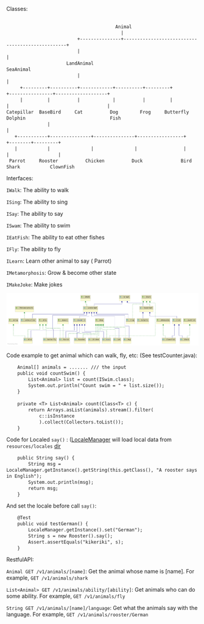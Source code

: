 Classes: 
```

                                        Animal
                                          |
                          +---------------+-------------------------------------------------+
                          |                                                                 |
                      LandAnimal                                                        SeaAnimal
                          |                                                                 |
     +---------+----------+------------+----------+---------+              +----------------+-------------------+                                       
     |         |          |            |          |         |              |                                    |
Catepillar  BaseBird     Cat          Dog        Frog     Butterfly     Dolphin                               Fish   
               |                                                                                                |
   +-----------+---------------+---------------+-----------------+                                     +--------+---------+
   |           |               |               |                 |                                     |                  |         
 Parrot     Rooster          Chicken          Duck              Bird                                 Shark           ClownFish
 ```
 
Interfaces:

`IWalk`: The ability to walk

`ISing`: The ability to sing

`ISay`: The ability to say

`ISwam`: The ability to swim

`IEatFish`: The ability to eat other fishes

`IFly`: The ability to fly

`ILearn`: Learn other animal to say ( Parrot)

`IMetamorphosis`: Grow & become other state

`IMakeJoke`: Make jokes

![](https://github.com/lff0305/st/blob/master/docs/Animal.png)


Code example to get animal which can walk, fly, etc: (See testCounter.java):
```
    Animal[] animals = ....... /// the input
    public void countSwim() {
        List<Animal> list = count(ISwim.class);
        System.out.println("Count swim = " + list.size());
    }

    private <T> List<Animal> count(Class<T> c) {
        return Arrays.asList(animals).stream().filter(
            c::isInstance
            ).collect(Collectors.toList());
    }
```
Code for Localed `say()` : ([LocaleManager](https://github.com/lff0305/st/blob/master/src/main/java/org/lff/locale/LocaleManager.java) will load local data from `resources/locales` [dir](https://github.com/lff0305/st/blob/master/src/main/resources/locales)
```
    public String say() {
        String msg = LocaleManager.getInstance().getString(this.getClass(), "A rooster says in English");
        System.out.println(msg);
        return msg;
    }
```
And set the locale before call `say()`:
```
    @Test
    public void testGerman() {
        LocaleManager.getInstance().set("German");
        String s = new Rooster().say();
        Assert.assertEquals("kikeriki", s);
    }
```

RestfulAPI:

`Animal GET /v1/animals/[name]`: Get the animal whose name is [name]. For example, `GET /v1/animals/shark`

`List<Animal> GET /v1/animals/ability/[ability]`: Get animals who can do some ability. For example, `GET /v1/animals/fly`

`String GET /v1/animals/[name]/language`: Get what the animals say with the language. For example, `GET /v1/animals/rooster/German`
